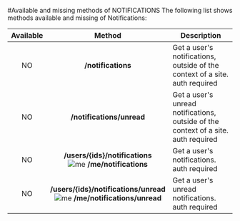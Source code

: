 #Available and missing methods of NOTIFICATIONS
The following list shows methods available and missing of Notifications:

| Available | Method                    | Description
|:---------:|:-------------------------:| -----------------------------------------------------------------------------------|
| NO        | **/notifications**        | Get a user's notifications, outside of the context of a site. auth required        |
| NO        | **/notifications/unread** | Get a user's unread notifications, outside of the context of a site. auth required |
| NO        | **/users/{ids}/notifications** <br/> ![me](https://cdn.sstatic.net/apiv2/img/me.png?v=f1cb4f2bb0ba) **/me/notifications** | Get a user's notifications. auth required |
| NO        | **/users/{ids}/notifications/unread** <br/> ![me](https://cdn.sstatic.net/apiv2/img/me.png?v=f1cb4f2bb0ba) **/me/notifications/unread** | Get a user's unread notifications. auth required |
